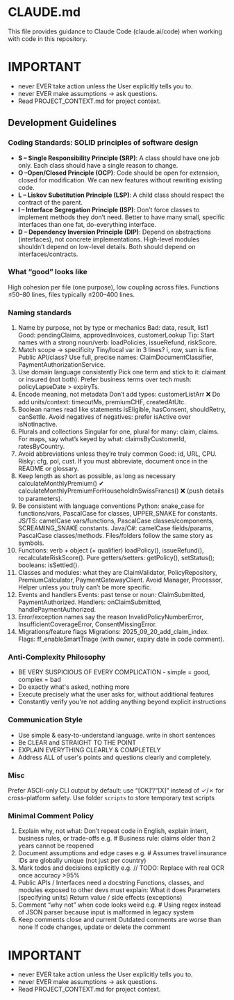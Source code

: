 # CLAUDE.md

This file provides guidance to Claude Code (claude.ai/code) when working with code in this repository.

# IMPORTANT
- never EVER take action unless the User explicitly tells you to.
- never EVER make assumptions -> ask questions.
- Read PROJECT_CONTEXT.md for project context.

## Development Guidelines

### Coding Standards: SOLID principles of software design
- **S – Single Responsibility Principle (SRP)**: A class should have one job only. Each class should have a single reason to change.
- **O –Open/Closed Principle (OCP)**: Code should be open for extension, closed for modification. We can new features without rewriting existing code.
- **L – Liskov Substitution Principle (LSP)**: A child class should respect the contract of the parent.
- **I – Interface Segregation Principle (ISP)**: Don’t force classes to implement methods they don’t need. Better to have many small, specific interfaces than one fat, do-everything interface.
- **D – Dependency Inversion Principle (DIP)**: Depend on abstractions (interfaces), not concrete implementations. High-level modules shouldn’t depend on low-level details. Both should depend on interfaces/contracts.

### What “good” looks like
High cohesion per file (one purpose), low coupling across files.
Functions ≤50–80 lines, files typically ≤200–400 lines.

### Naming standards
1) Name by purpose, not by type or mechanics
  Bad: data, result, list1
  Good: pendingClaims, approvedInvoices, customerLookup
  Tip: Start names with a strong noun/verb: loadPolicies, issueRefund, riskScore.
2) Match scope → specificity
  Tiny/local var in 3 lines? i, row, sum is fine.
  Public API/class? Use full, precise names: ClaimDocumentClassifier, PaymentAuthorizationService.
3) Use domain language consistently
  Pick one term and stick to it: claimant or insured (not both).
  Prefer business terms over tech mush: policyLapseDate > expiryTs.
4) Encode meaning, not metadata
  Don’t add types: customerListArr ❌
  Do add units/context: timeoutMs, premiumCHF, createdAtUtc.
5) Boolean names read like statements
  isEligible, hasConsent, shouldRetry, canSettle.
  Avoid negatives of negatives: prefer isActive over isNotInactive.
6) Plurals and collections
  Singular for one, plural for many: claim, claims.
  For maps, say what’s keyed by what: claimsByCustomerId, ratesByCountry.
7) Avoid abbreviations unless they’re truly common
  Good: id, URL, CPU.
  Risky: cfg, pol, cust. If you must abbreviate, document once in the README or glossary.
8) Keep length as short as possible, as long as necessary
  calculateMonthlyPremium() ✔
  calculateMonthlyPremiumForHouseholdInSwissFrancs() ❌ (push details to parameters).
9) Be consistent with language conventions
  Python: snake_case for functions/vars, PascalCase for classes, UPPER_SNAKE for constants.
  JS/TS: camelCase vars/functions, PascalCase classes/components, SCREAMING_SNAKE constants.
  Java/C#: camelCase fields/params, PascalCase classes/methods.
  Files/folders follow the same story as symbols.
10) Functions: verb + object (+ qualifier)
  loadPolicy(), issueRefund(), recalculateRiskScore().
  Pure getters/setters: getPolicy(), setStatus(); booleans: isSettled().
11) Classes and modules: what they are
  ClaimValidator, PolicyRepository, PremiumCalculator, PaymentGatewayClient.
  Avoid Manager, Processor, Helper unless you truly can’t be more specific.
12) Events and handlers
  Events: past tense or noun: ClaimSubmitted, PaymentAuthorized.
  Handlers: onClaimSubmitted, handlePaymentAuthorized.
13) Error/exception names say the reason
  InvalidPolicyNumberError, InsufficientCoverageError, ConsentMissingError.
14) Migrations/feature flags
  Migrations: 2025_09_20_add_claim_index.
  Flags: ff_enableSmartTriage (with owner, expiry date in code comment).

### Anti-Complexity Philosophy
- BE VERY SUSPICIOUS OF EVERY COMPLICATION - simple = good, complex = bad
- Do exactly what's asked, nothing more
- Execute precisely what the user asks for, without additional features
- Constantly verify you're not adding anything beyond explicit instructions

### Communication Style
- Use simple & easy-to-understand language. write in short sentences
- Be CLEAR and STRAIGHT TO THE POINT
- EXPLAIN EVERYTHING CLEARLY & COMPLETELY
- Address ALL of user's points and questions clearly and completely.

### Misc
Prefer ASCII-only CLI output by default: use “[OK]”/“[X]” instead of ✓/✗ for cross-platform safety.
Use folder `scripts` to store temporary test scripts

### Minimal Comment Policy
1. Explain why, not what: Don’t repeat code in English, explain intent, business rules, or trade-offs
e.g. # Business rule: claims older than 2 years cannot be reopened
2. Document assumptions and edge cases
e.g. # Assumes travel insurance IDs are globally unique (not just per country)
3. Mark todos and decisions explicitly
e.g. // TODO: Replace with real OCR once accuracy >95%
4. Public APIs / Interfaces need a docstring
  Functions, classes, and modules exposed to other devs must explain:
    What it does
    Parameters (specifying units)
    Return value / side effects (exceptions)
5. Comment “why not” when code looks weird
e.g. # Using regex instead of JSON parser because input is malformed in legacy system
6. Keep comments close and current
  Outdated comments are worse than none
  If code changes, update or delete the comment

# IMPORTANT
- never EVER take action unless the User explicitly tells you to.
- never EVER make assumptions -> ask questions.
- Read PROJECT_CONTEXT.md for project context.
